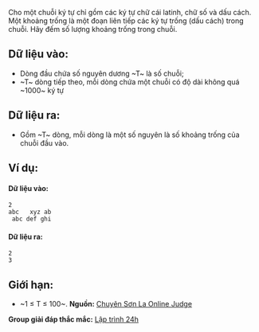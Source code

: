 Cho một chuỗi ký tự chỉ gồm các ký tự chữ cái latinh, chữ số và dấu cách. Một khoảng trống là một đoạn liên tiếp các ký tự trống (dấu cách) trong chuỗi. Hãy đếm số lượng khoảng trống trong chuỗi.

## Dữ liệu vào:
- Dòng đầu chứa số nguyên dương ~T~ là số chuỗi;
- ~T~ dòng tiếp theo, mỗi dòng chứa một chuỗi có độ dài không quá ~1000~ ký tự

## Dữ liệu ra:
- Gồm ~T~ dòng, mỗi dòng là một số nguyên là số khoảng trống của chuỗi đầu vào.

## Ví dụ:
#### Dữ liệu vào:
```
2
abc   xyz ab
 abc def ghi
```

#### Dữ liệu ra:
```
2
3
```

## Giới hạn:
- ~1 ≤ T ≤ 100~.
**Nguồn:** [Chuyên Sơn La Online Judge](http://csloj.ddns.net/)

**Group giải đáp thắc mắc:** [Lập trình 24h](https://www.facebook.com/groups/1386904321519984)